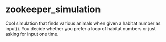 # zookeeper_simulation
Cool simulation that finds various animals when given a habitat number as input(). You decide whether you prefer a loop of habitat numbers or just asking for input one time.
